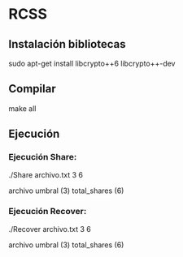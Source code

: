 # RCSS
## Instalación bibliotecas
sudo apt-get install libcrypto++6 libcrypto++-dev

## Compilar
make all

## Ejecución

### Ejecución Share: 

./Share archivo.txt 3 6 

archivo umbral (3) total_shares (6)

### Ejecución Recover: 

./Recover archivo.txt 3 6

archivo umbral (3) total_shares (6)
